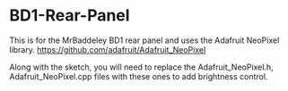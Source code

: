 # BD1-Rear-Panel
This is for the MrBaddeley BD1 rear panel and uses the Adafruit NeoPixel library. https://github.com/adafruit/Adafruit_NeoPixel

Along with the sketch, you will need to replace the Adafruit_NeoPixel.h, Adafruit_NeoPixel.cpp files with these ones to add brightness control.
